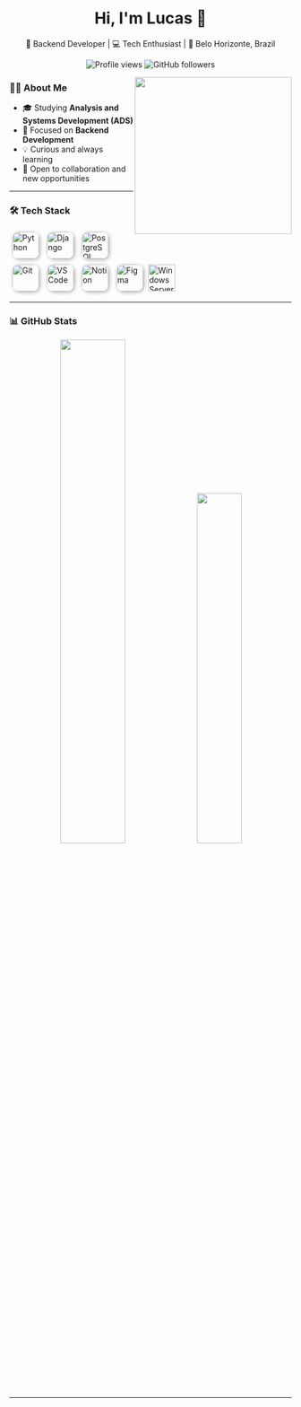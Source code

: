<h1 align="center">Hi, I'm Lucas 👋</h1>
<p align="center">🚀 Backend Developer | 💻 Tech Enthusiast | 📍 Belo Horizonte, Brazil</p>

<p align="center">
  <img src="https://komarev.com/ghpvc/?username=eolkazin&color=000000" alt="Profile views" />
  <img src="https://img.shields.io/github/followers/eolkazin?label=Followers&style=social" alt="GitHub followers" />
</p>

<img src="https://raw.githubusercontent.com/MicaelliMedeiros/micaellimedeiros/master/image/computer-illustration.png" width="280px" align="right" />

### 👨‍💻 About Me

- 🎓 Studying **Analysis and Systems Development (ADS)**
- 🌱 Focused on **Backend Development**
- 💡 Curious and always learning
- 🤝 Open to collaboration and new opportunities

---

### 🛠️ Tech Stack

<p align="left">
  <img src="https://cdn.jsdelivr.net/gh/devicons/devicon/icons/python/python-original.svg" width="48" height="48" alt="Python" style="border-radius:12px; box-shadow: 2px 2px 6px rgba(0,0,0,0.3); margin:5px;" />
  <img src="https://cdn.jsdelivr.net/gh/devicons/devicon/icons/django/django-plain.svg" width="48" height="48" alt="Django" style="border-radius:12px; box-shadow: 2px 2px 6px rgba(0,0,0,0.3); margin:5px;" />
  <img src="https://cdn.jsdelivr.net/gh/devicons/devicon/icons/postgresql/postgresql-original.svg" width="48" height="48" alt="PostgreSQL" style="border-radius:12px; box-shadow: 2px 2px 6px rgba(0,0,0,0.3); margin:5px;" />
  <img src="https://cdn.jsdelivr.net/gh/devicons/devicon/icons/git/git-original.svg" width="48" height="48" alt="Git" style="border-radius:12px; box-shadow: 2px 2px 6px rgba(0,0,0,0.3); margin:5px;" />
  <img src="https://cdn.jsdelivr.net/gh/devicons/devicon/icons/vscode/vscode-original.svg" width="48" height="48" alt="VS Code" style="border-radius:12px; box-shadow: 2px 2px 6px rgba(0,0,0,0.3); margin:5px;" />
  <img src="https://cdn.jsdelivr.net/gh/devicons/devicon/icons/notion/notion-original.svg" width="48" height="48" alt="Notion" style="border-radius:12px; box-shadow: 2px 2px 6px rgba(0,0,0,0.3); margin:5px;" />
  <img src="https://cdn.jsdelivr.net/gh/devicons/devicon/icons/figma/figma-original.svg" width="48" height="48" alt="Figma" style="border-radius:12px; box-shadow: 2px 2px 6px rgba(0,0,0,0.3); margin:5px;" />
   <!-- Infra -->
  <img src="https://cdn.jsdelivr.net/gh/devicons/devicon/icons/windows8/windows8-original.svg" width="48" height="48" alt="Windows Server" />
</p>


---

### 📊 GitHub Stats

<p align="center">
  <img src="https://github-readme-stats.vercel.app/api?username=eolkazin&show_icons=true&theme=radical&hide_border=true" width="48%" />
  <img src="https://github-readme-stats.vercel.app/api/top-langs/?username=eolkazin&layout=compact&theme=radical&hide_border=true" width="40%" />
</p>

---
